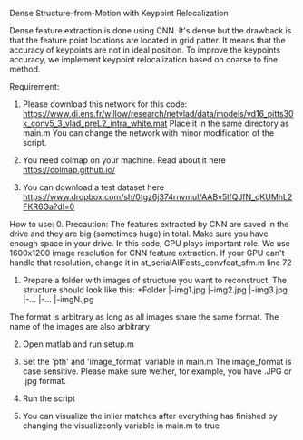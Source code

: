 Dense Structure-from-Motion with Keypoint Relocalization

Dense feature extraction is done using CNN. It's dense but the drawback is that the feature point locations are located in grid patter. It means that the accuracy of keypoints are not in ideal position. To improve the keypoints accuracy, we implement keypoint relocalization based on coarse to fine method.

Requirement:
1. Please download this network for this code: https://www.di.ens.fr/willow/research/netvlad/data/models/vd16_pitts30k_conv5_3_vlad_preL2_intra_white.mat
Place it in the same directory as main.m
You can change the network with minor modification of the script.

2. You need colmap on your machine. Read about it here https://colmap.github.io/

3. You can download a test dataset here https://www.dropbox.com/sh/0tgz6j374rnvmul/AABv5lfQJfN_qKUMhL2FKR6Ga?dl=0

How to use:
0. Precaution: The features extracted by CNN are saved in the drive and they are big (sometimes huge) in total. Make sure you have enough space in your drive.
In this code, GPU plays important role. We use 1600x1200 image resolution for CNN feature extraction. If your GPU can't handle that resolution, change it in at_serialAllFeats_convfeat_sfm.m line 72

1. Prepare a folder with images of structure you want to reconstruct. The structure should look like this:
+Folder
|-img1.jpg
|-img2.jpg
|-img3.jpg
|-...
|-...
|-imgN.jpg

The format is arbitrary as long as all images share the same format. The name of the images are also arbitrary

2. Open matlab and run setup.m

3. Set the 'pth' and 'image_format' variable in main.m
The image_format is case sensitive. Please make sure wether, for example, you have .JPG or .jpg format.

4. Run the script

5. You can visualize the inlier matches after everything has finished by changing the visualizeonly variable in main.m to true
